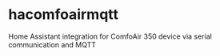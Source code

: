 # hacomfoairmqtt
Home Assistant integration for ComfoAir 350 device via serial communication and MQTT
